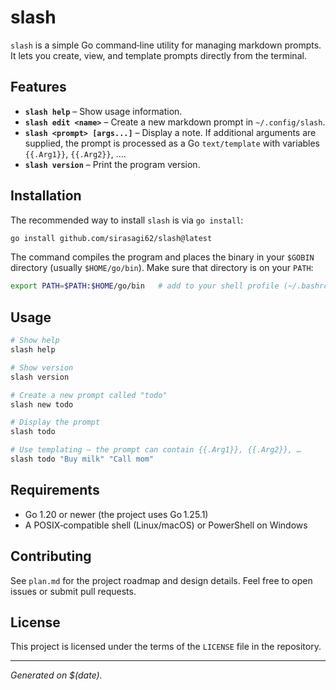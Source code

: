 # slash

`slash` is a simple Go command‑line utility for managing markdown prompts.
It lets you create, view, and template prompts directly from the terminal.

## Features

- **`slash help`** – Show usage information.
- **`slash edit <name>`** – Create a new markdown prompt in `~/.config/slash`.
- **`slash <prompt> [args...]`** – Display a note. If additional arguments are supplied,
  the prompt is processed as a Go `text/template` with variables `{{.Arg1}}`, `{{.Arg2}}`, ….
- **`slash version`** – Print the program version.

## Installation

The recommended way to install `slash` is via `go install`:

```bash
go install github.com/sirasagi62/slash@latest
```

The command compiles the program and places the binary in your `$GOBIN` directory
(usually `$HOME/go/bin`). Make sure that directory is on your `PATH`:

```bash
export PATH=$PATH:$HOME/go/bin   # add to your shell profile (~/.bashrc, ~/.zshrc, …)
```

## Usage

```bash
# Show help
slash help

# Show version
slash version

# Create a new prompt called "todo"
slash new todo

# Display the prompt
slash todo

# Use templating – the prompt can contain {{.Arg1}}, {{.Arg2}}, …
slash todo "Buy milk" "Call mom"
```

## Requirements

- Go 1.20 or newer (the project uses Go 1.25.1)
- A POSIX‑compatible shell (Linux/macOS) or PowerShell on Windows

## Contributing

See `plan.md` for the project roadmap and design details. Feel free to open
issues or submit pull requests.

## License

This project is licensed under the terms of the `LICENSE` file in the repository.

---

*Generated on $(date).*
